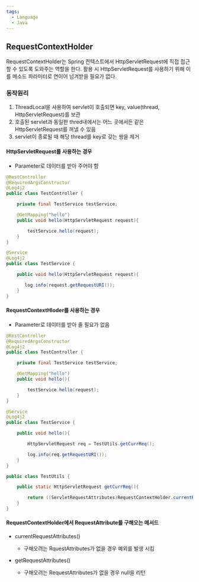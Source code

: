 ```yaml
---
tags:
  - Language
  - Java
---
```

## RequestContextHolder
RequestContextHolder는 Spring 컨텍스트에서 HttpServletRequest에 직접 접근 할 수 있도록 도와주는 역할을 한다. 활용 시 HttpServletRequest를 사용하기 위해 이를 메소드 파라미터로 연이어 넘겨받을 필요가 없다.

### **동작원리**
1. ThreadLocal을 사용하여 servlet이 호출되면 key, value(thread, HttpServletRequest)를 보관
2. 호출된 servlet과 동일한 thred내에서는 어느 곳에서든 같은 HttpServletRequest를 꺼낼 수 있음
3. servlet이 종료될 때 해당 thread를 key로 갖는 쌍을 제거

#### **HttpServletRequest를 사용하는 경우**
- Parameter로 데이터를 받아 주어야 함

```java
@RestController
@RequiredArgsConstructor
@Log4j2
public class TestController {

    private final TestService testService;

    @GetMapping("hello")
    public void hello(HttpServletRequest request){

        testService.hello(request);
    }    
}

@Service
@Log4j2
public class TestService {

    public void hello(HttpServletRequest request){

       log.info(request.getRequestURI());
    }    
}
```

#### **RequestContextHloder를 사용하는 경우**
- Parameter로 데이터를 받아 줄 필요가 없음

```java
@RestController
@RequiredArgsConstructor
@Log4j2
public class TestController {

    private final TestService testService;

    @GetMapping("hello")
    public void hello(){

        testService.hello(request);
    }    
}

@Service
@Log4j2
public class TestService {

    public void hello(){

        HttpServletRequest req = TestUtils.getCurrReq();

        log.info(req.getRequestURI());
    }    
}

public class TestUtils {

    public static HttpServletRequest getCurrReq(){

        return ((ServletRequestAttributes)RequestContextHolder.currentRequestAttributes()).getRequest();
    }
}
```

#### **RequestContextHolder에서 RequestAttribute를 구해오는 메서드**
- currentRequestAttributes()
    - 구해오려는 RquestAttributes가 없을 경우 예외를 발생 시킴

- getRequestAttributes()
    - 구해오려는 RequestAttributes가 없을 경우 null을 리턴